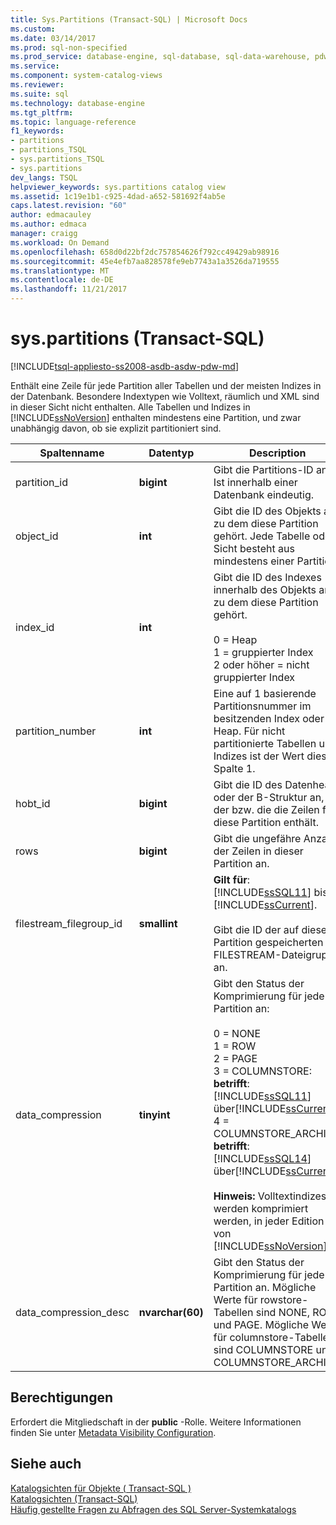 ```yaml
---
title: Sys.Partitions (Transact-SQL) | Microsoft Docs
ms.custom: 
ms.date: 03/14/2017
ms.prod: sql-non-specified
ms.prod_service: database-engine, sql-database, sql-data-warehouse, pdw
ms.service: 
ms.component: system-catalog-views
ms.reviewer: 
ms.suite: sql
ms.technology: database-engine
ms.tgt_pltfrm: 
ms.topic: language-reference
f1_keywords:
- partitions
- partitions_TSQL
- sys.partitions_TSQL
- sys.partitions
dev_langs: TSQL
helpviewer_keywords: sys.partitions catalog view
ms.assetid: 1c19e1b1-c925-4dad-a652-581692f4ab5e
caps.latest.revision: "60"
author: edmacauley
ms.author: edmaca
manager: craigg
ms.workload: On Demand
ms.openlocfilehash: 658d0d22bf2dc757854626f792cc49429ab98916
ms.sourcegitcommit: 45e4efb7aa828578fe9eb7743a1a3526da719555
ms.translationtype: MT
ms.contentlocale: de-DE
ms.lasthandoff: 11/21/2017
---
```

# <a name="syspartitions-transact-sql"></a>sys.partitions (Transact-SQL)
[!INCLUDE[tsql-appliesto-ss2008-asdb-asdw-pdw-md](../../includes/tsql-appliesto-ss2008-asdb-asdw-pdw-md.md)]

  Enthält eine Zeile für jede Partition aller Tabellen und der meisten Indizes in der Datenbank. Besondere Indextypen wie Volltext, räumlich und XML sind in dieser Sicht nicht enthalten. Alle Tabellen und Indizes in [!INCLUDE[ssNoVersion](../../includes/ssnoversion-md.md)] enthalten mindestens eine Partition, und zwar unabhängig davon, ob sie explizit partitioniert sind.  
  
|Spaltenname|Datentyp|Description|  
|-----------------|---------------|-----------------|  
|partition_id|**bigint**|Gibt die Partitions-ID an. Ist innerhalb einer Datenbank eindeutig.|  
|object_id|**int**|Gibt die ID des Objekts an, zu dem diese Partition gehört. Jede Tabelle oder Sicht besteht aus mindestens einer Partition.|  
|index_id|**int**|Gibt die ID des Indexes innerhalb des Objekts an, zu dem diese Partition gehört.<br /><br /> 0 = Heap<br />1 = gruppierter Index<br />2 oder höher = nicht gruppierter Index|  
|partition_number|**int**|Eine auf 1 basierende Partitionsnummer im besitzenden Index oder Heap. Für nicht partitionierte Tabellen und Indizes ist der Wert dieser Spalte 1.|  
|hobt_id|**bigint**|Gibt die ID des Datenheaps oder der B-Struktur an, der bzw. die die Zeilen für diese Partition enthält.|  
|rows|**bigint**|Gibt die ungefähre Anzahl der Zeilen in dieser Partition an.|  
|filestream_filegroup_id|**smallint**|**Gilt für**: [!INCLUDE[ssSQL11](../../includes/sssql11-md.md)] bis [!INCLUDE[ssCurrent](../../includes/sscurrent-md.md)].<br /><br /> Gibt die ID der auf dieser Partition gespeicherten FILESTREAM-Dateigruppe an.|  
|data_compression|**tinyint**|Gibt den Status der Komprimierung für jede Partition an:<br /><br /> 0 = NONE <br />1 = ROW <br />2 = PAGE <br />3 = COLUMNSTORE: **betrifft**: [!INCLUDE[ssSQL11](../../includes/sssql11-md.md)] über[!INCLUDE[ssCurrent](../../includes/sscurrent-md.md)]<br />4 = COLUMNSTORE_ARCHIVE: **betrifft**: [!INCLUDE[ssSQL14](../../includes/sssql14-md.md)] über[!INCLUDE[ssCurrent](../../includes/sscurrent-md.md)]<br /><br /> **Hinweis:** Volltextindizes werden komprimiert werden, in jeder Edition von [!INCLUDE[ssNoVersion](../../includes/ssnoversion-md.md)].|  
|data_compression_desc|**nvarchar(60)**|Gibt den Status der Komprimierung für jede Partition an. Mögliche Werte für rowstore-Tabellen sind NONE, ROW und PAGE. Mögliche Werte für columnstore-Tabellen sind COLUMNSTORE und COLUMNSTORE_ARCHIVE.|  
  
## <a name="permissions"></a>Berechtigungen  
 Erfordert die Mitgliedschaft in der **public** -Rolle. Weitere Informationen finden Sie unter [Metadata Visibility Configuration](../../relational-databases/security/metadata-visibility-configuration.md).  
  
## <a name="see-also"></a>Siehe auch  
 [Katalogsichten für Objekte &#40; Transact-SQL &#41;](../../relational-databases/system-catalog-views/object-catalog-views-transact-sql.md)   
 [Katalogsichten &#40;Transact-SQL&#41;](../../relational-databases/system-catalog-views/catalog-views-transact-sql.md)   
 [Häufig gestellte Fragen zu Abfragen des SQL Server-Systemkatalogs](../../relational-databases/system-catalog-views/querying-the-sql-server-system-catalog-faq.md)  
  
  
